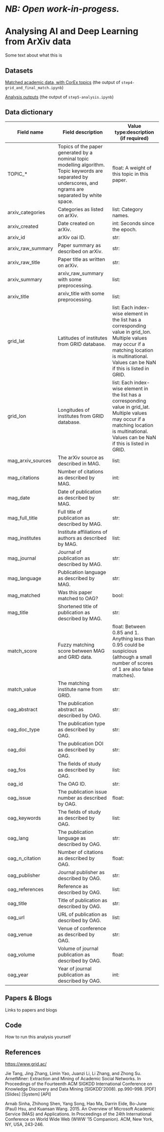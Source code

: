 # *NB: Open work-in-progess.*

# Analysing AI and Deep Learning from ArXiv data 

Some text about what this is

## Datasets

[Matched academic data, with CorEx topics](https://s3.eu-west-2.amazonaws.com/nesta-open-data/arxiv_ai/corex_matched.json) (the output of `step4-grid_and_final_match.ipynb`)

[Analysis outputs](not-implemented-yet) (the output of `step5-analysis.ipynb`)


## Data dictionary

| Field name  | Field description | Value type:description (if required) | 
| ----------- | ----------------- | ----------------- |
| TOPIC_&ast; | Topics of the paper generated by a nominal topic modelling algorithm. Topic keywords are separated by underscores, and ngrams are separated by white space. | float: A weight of this topic in this paper. |
| arxiv_categories | Categories as listed on arXiv. | list: Category names. |
| arxiv_created | Date created on arXiv. | int: Seconds since the epoch. |
| arxiv_id | arXiv oai ID. | str: |
| arxiv_raw_summary | Paper summary as described on arXiv. | str: |
| arxiv_raw_title | Paper title as written on arXiv. | str: |
| arxiv_summary | arxiv_raw_summary with some preprocessing. | list: |
| arxiv_title | arxiv_title with some preprocessing. | list: |
| grid_lat | Latitudes of institutes from GRID database. | list: Each index-wise element in the list has a corresponding value in grid_lon. Multiple values may occur if a matching location is multinational. Values can be NaN if this is listed in GRID. |
| grid_lon | Longitudes of institutes from GRID database. | list: Each index-wise element in the list has a corresponding value in grid_lat. Multiple values may occur if a matching location is multinational. Values can be NaN if this is listed in GRID. |
| mag_arxiv_sources | The arXiv source as described in MAG. | list: |
| mag_citations | Number of citations as described by MAG. | int: |
| mag_date |  Date of publication as described by MAG. | str: |
| mag_full_title | Full title of publication as described by MAG.  | str: |
| mag_institutes | Institute affiliations of authors as described by MAG. | list: |
| mag_journal | Journal of publication as described by MAG. | str: |
| mag_language | Publication language as described by MAG. | str: |
| mag_matched | Was this paper matched to OAG? | bool: |
| mag_title | Shortened title of publication as described by MAG. | str: |
| match_score | Fuzzy matching score between MAG and GRID data. | float: Between 0.85 and 1. Anything less than 0.95 could be suspicious (although a small number of scores of 1 are also false matches). |
| match_value | The matching institute name from GRID. | str: |
| oag_abstract | The publication abstract as described by OAG. | str: |
| oag_doc_type | The publication type as described by OAG. | str: |
| oag_doi | The publication DOI as described by OAG. | str: |
| oag_fos | The fields of study as described by OAG. | list: |
| oag_id | The OAG ID. | str: |
| oag_issue | The publication issue number as described by OAG. | float: |
| oag_keywords | The fields of study as described by OAG. | list: |
| oag_lang | The publication language as described by OAG. | str: |
| oag_n_citation | Number of citations as described by OAG. | float: |
| oag_publisher | Journal publisher as described by OAG.  | str: |
| oag_references | Reference as described by OAG. | list: |
| oag_title | Title of publication as described by OAG. | str: |
| oag_url | URL of publication as described by OAG.  | list: |
| oag_venue | Venue of conference as described by OAG. | str: |
| oag_volume | Volume of journal publication as described by OAG. | float: |
| oag_year | Year of journal publication as described by OAG. | int: |



## Papers & Blogs

Links to papers and blogs

## Code

How to run this analysis yourself

## References

https://www.grid.ac/

Jie Tang, Jing Zhang, Limin Yao, Juanzi Li, Li Zhang, and Zhong Su. ArnetMiner: Extraction and Mining of Academic Social Networks. In Proceedings of the Fourteenth ACM SIGKDD International Conference on Knowledge Discovery and Data Mining (SIGKDD'2008). pp.990-998. [PDF] [Slides] [System] [API]

Arnab Sinha, Zhihong Shen, Yang Song, Hao Ma, Darrin Eide, Bo-June (Paul) Hsu, and Kuansan Wang. 2015. An Overview of Microsoft Academic Service (MAS) and Applications. In Proceedings of the 24th International Conference on World Wide Web (WWW ’15 Companion). ACM, New York, NY, USA, 243-246.
